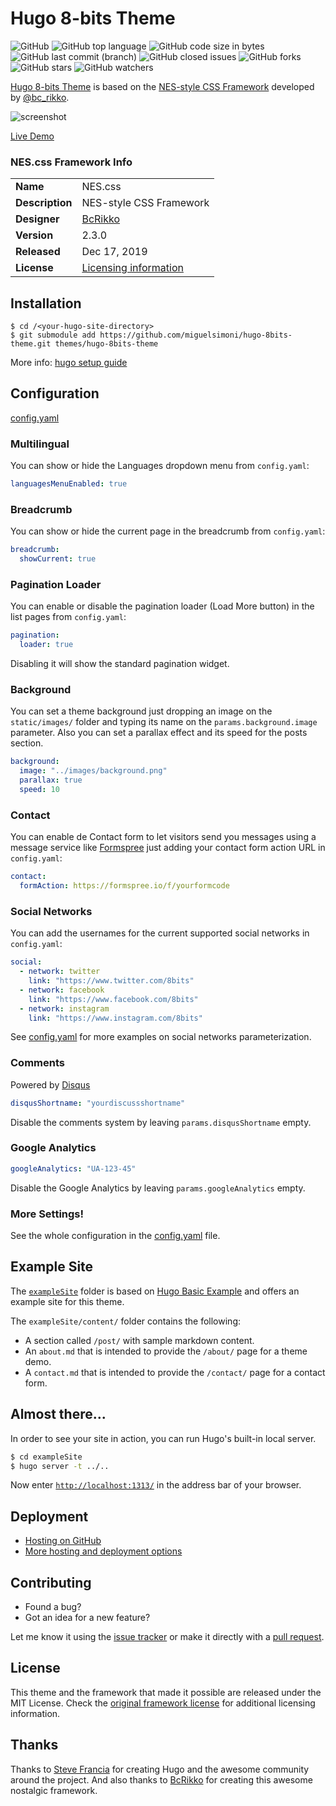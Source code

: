# Hugo 8-bits Theme

![GitHub](https://img.shields.io/github/license/miguelsimoni/hugo-8bits-theme.svg?style=flat-square)
![GitHub top language](https://img.shields.io/github/languages/top/miguelsimoni/hugo-8bits-theme.svg?style=flat-square)
![GitHub code size in bytes](https://img.shields.io/github/languages/code-size/miguelsimoni/hugo-8bits-theme.svg?style=flat-square)
![GitHub last commit (branch)](https://img.shields.io/github/last-commit/miguelsimoni/hugo-8bits-theme/main.svg?style=flat-square)
![GitHub closed issues](https://img.shields.io/github/issues-closed/miguelsimoni/hugo-8bits-theme.svg?style=flat-square)
![GitHub forks](https://img.shields.io/github/forks/miguelsimoni/hugo-8bits-theme.svg?style=flat-square)
![GitHub stars](https://img.shields.io/github/stars/miguelsimoni/hugo-8bits-theme.svg?style=flat-square)
![GitHub watchers](https://img.shields.io/github/watchers/miguelsimoni/hugo-8bits-theme.svg?style=flat-square)

[Hugo 8-bits Theme](https://miguelsimoni.github.io/hugo-8bits-site/) is based on the [NES-style CSS Framework](https://nostalgic-css.github.io/NES.css/) developed by [@bc_rikko](https://twitter.com/bc_rikko).

![screenshot](https://raw.githubusercontent.com/miguelsimoni/hugo-8bits-theme/main/images/tn.png)

[Live Demo](https://miguelsimoni.github.io/hugo-8bits-site/)


### NES.css Framework Info

|||
|-|-|
|**Name** | NES.css |
|**Description** | NES-style CSS Framework |
|**Designer** | [BcRikko](https://github.com/BcRikko) |
|**Version** | 2.3.0 |
|**Released** | Dec 17, 2019 |
|**License** | [Licensing information](https://github.com/nostalgic-css/NES.css#copyright-and-license) |


## Installation

```
$ cd /<your-hugo-site-directory>
$ git submodule add https://github.com/miguelsimoni/hugo-8bits-theme.git themes/hugo-8bits-theme
```

More info: [hugo setup guide](https://gohugo.io/overview/installing/)


## Configuration

[config.yaml](https://github.com/miguelsimoni/hugo-8bits-theme/blob/main/exampleSite/config.yaml)

### Multilingual

You can show or hide the Languages dropdown menu from `config.yaml`:

```yaml
languagesMenuEnabled: true
```

### Breadcrumb

You can show or hide the current page in the breadcrumb from `config.yaml`:

```yaml
breadcrumb:
  showCurrent: true
```

### Pagination Loader

You can enable or disable the pagination loader (Load More button) in the list pages from `config.yaml`:

```yaml
pagination:
  loader: true
```

Disabling it will show the standard pagination widget.

### Background

You can set a theme background just dropping an image on the `static/images/` folder and typing its name on the `params.background.image` parameter. Also you can set a parallax effect and its speed for the posts section.

```yaml
background:
  image: "../images/background.png"
  parallax: true
  speed: 10
```

### Contact

You can enable de Contact form to let visitors send you messages using a message service like [Formspree](https://formspree.io/) just adding your contact form action URL in `config.yaml`:

```yaml
contact:
  formAction: https://formspree.io/f/yourformcode
```

### Social Networks

You can add the usernames for the current supported social networks in `config.yaml`:

```yaml
social:
  - network: twitter
    link: "https://www.twitter.com/8bits"
  - network: facebook
    link: "https://www.facebook.com/8bits"
  - network: instagram
    link: "https://www.instagram.com/8bits"
```

See [config.yaml](https://github.com/miguelsimoni/hugo-8bits-theme/blob/main/exampleSite/config.yaml) for more examples on social networks parameterization.

### Comments

Powered by [Disqus](https://disqus.com)

```yaml
disqusShortname: "yourdiscussshortname"
```

Disable the comments system by leaving `params.disqusShortname` empty.

### Google Analytics

```yaml
googleAnalytics: "UA-123-45"
```

Disable the Google Analytics by leaving `params.googleAnalytics` empty.

### More Settings!

See the whole configuration in the [config.yaml](https://github.com/miguelsimoni/hugo-8bits-theme/blob/main/exampleSite/config.yaml) file.


## Example Site

The [`exampleSite`](https://github.com/miguelsimoni/hugo-8bits-theme/tree/main/exampleSite) folder is based on [Hugo Basic Example](https://github.com/gohugoio/hugoBasicExample) and offers an example site for this theme.

The `exampleSite/content/` folder contains the following:

- A section called `/post/` with sample markdown content.
- An `about.md` that is intended to provide the `/about/` page for a theme demo.
- A `contact.md` that is intended to provide the `/contact/` page for a contact form.


## Almost there...

In order to see your site in action, you can run Hugo's built-in local server.

```bash
$ cd exampleSite
$ hugo server -t ../..
```

Now enter [`http://localhost:1313/`](http://localhost:1313/) in the address bar of your browser.


## Deployment

- [Hosting on GitHub](https://gohugo.io/hosting-and-deployment/hosting-on-github/)
- [More hosting and deployment options](https://gohugo.io/hosting-and-deployment/)


## Contributing

- Found a bug?
- Got an idea for a new feature?

Let me know it using the [issue tracker](https://github.com/miguelsimoni/hugo-8bits-theme/issues) or make it directly with a [pull request](https://github.com/miguelsimoni/hugo-8bits-theme/pulls).


## License

This theme and the framework that made it possible are released under the MIT License. Check the [original framework license](https://github.com/nostalgic-css/NES.css#copyright-and-license) for additional licensing information.


## Thanks

Thanks to [Steve Francia](https://github.com/spf13) for creating Hugo and the awesome community around the project. And also thanks to [BcRikko](https://github.com/BcRikko) for creating this awesome nostalgic framework.
